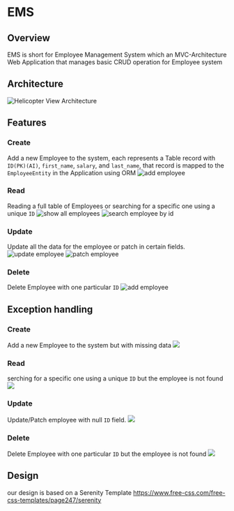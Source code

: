 # EMS

## Overview
EMS is short for Employee Management System which an MVC-Architecture Web Application that manages basic CRUD operation for Employee system

## Architecture
![Helicopter View Architecture](./Architecture.jpeg)

## Features
### Create
Add a new Employee to the system, each represents a Table record with `ID(PK)(AI)`, `first_name`, `salary`, and `last_name`, that record is mapped to the `EmployeeEntity` in the Application using ORM
![add employee](./add.PNG)
### Read 
Reading a full table of Employees or searching for a specific one using a unique `ID`
![show all employees](./showall.PNG)
![search employee by id](./search.PNG)

### Update 
Update all the data for the employee or patch in certain fields.
![update employee](./update.PNG)
![patch employee ](./patch.PNG)

### Delete
Delete Employee with one particular `ID`
![add employee](./delete.PNG)

## Exception handling
### Create
Add a new Employee to the system but with missing data 
![](./exception_add.PNG)
### Read
serching for a specific one using a unique `ID` but the employee is not found
![](./exception_search.PNG)

### Update
Update/Patch employee with null `ID` field.
![](./exception_patch_update.PNG)


### Delete
Delete Employee with one particular `ID` but the employee is not found
![](./exception_delete.PNG)

## Design
our design is based on a Serenity Template
https://www.free-css.com/free-css-templates/page247/serenity

